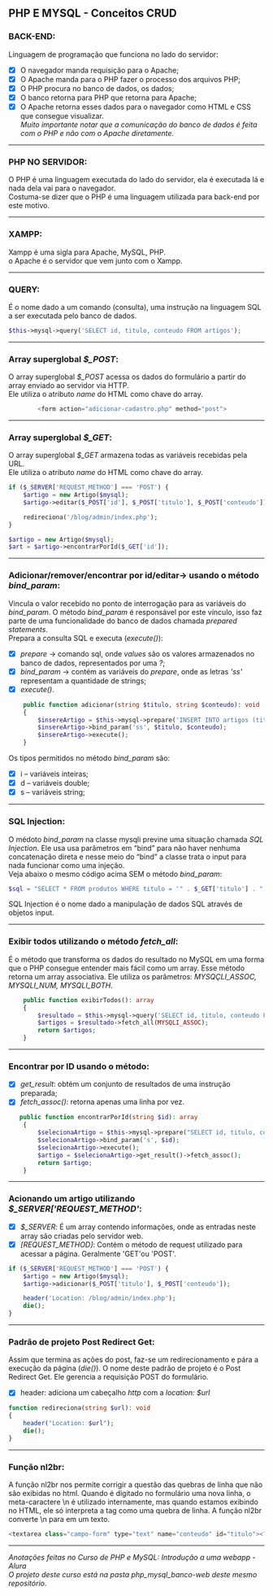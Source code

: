 ## PHP E MYSQL - Conceitos CRUD

### BACK-END:
Linguagem de programação que funciona no lado do servidor:
- [x] O navegador manda requisição para o Apache;
- [x] O Apache manda para o PHP fazer o processo dos arquivos PHP;
- [x] O PHP procura no banco de dados, os dados;
- [x] O banco retorna para PHP que retorna para Apache;
- [x] O Apache retorna esses dados para o navegador como HTML e CSS que consegue visualizar. </br>
*Muito importante notar que a comunicação do banco de dados é feita com o PHP e não com o Apache diretamente.*

<hr>

### PHP NO SERVIDOR:
O PHP é uma linguagem executada do lado do servidor, ela é executada lá 
e nada dela vai para o navegador. </br>
Costuma-se dizer que o PHP é uma linguagem utilizada para back-end por este motivo.

<hr>

### XAMPP:
Xampp é uma sigla para Apache, MySQL, PHP. </br>
o Apache é o servidor que vem junto com o Xampp.

<hr>

### QUERY:
É o nome dado a um comando (consulta), uma instrução na linguagem SQL a ser executada pelo banco de dados.

~~~php
$this->mysql->query('SELECT id, titulo, conteudo FROM artigos');
~~~

<hr>

### Array superglobal *$_POST*:
O array superglobal *$_POST* acessa os dados do formulário a partir do array enviado ao servidor via HTTP. </br>
Ele utiliza o atributo *name* do HTML como chave do array.

~~~php
        <form action="adicionar-cadastro.php" method="post">
~~~

<hr>

### Array superglobal *$_GET*:
O array superglobal *$_GET* armazena todas as variáveis recebidas pela URL.</br>
Ele utiliza o atributo *name* do HTML como chave do array.

~~~php
if ($_SERVER['REQUEST_METHOD'] === 'POST') {
    $artigo = new Artigo($mysql);
    $artigo->editar($_POST['id'], $_POST['titulo'], $_POST['conteudo']);

    redireciona('/blog/admin/index.php');
}

$artigo = new Artigo($mysql);
$art = $artigo->encontrarPorId($_GET['id']);
~~~

<hr>

### Adicionar/remover/encontrar por id/editar-> usando o método *bind_param*:
Vincula o valor recebido no ponto de interrogação para as variáveis do *bind_param*. 
O método *bind_param* é responsável por este vínculo, isso faz parte de uma funcionalidade do 
banco de dados chamada *prepared statements*.  </br>
Prepara a consulta SQL e executa (*execute()*):

- [x] *prepare* ->  comando sql, onde *values* são os valores armazenados no banco de dados, representados por uma *?*;
- [x] *bind_param* -> contém as variáveis do *prepare*, onde as letras *'ss'* representam a quantidade de strings;
- [x] *execute()*.

~~~php
    public function adicionar(string $titulo, string $conteudo): void
    {
        $insereArtigo = $this->mysql->prepare('INSERT INTO artigos (titulo, conteudo) values (?,?);');
        $insereArtigo->bind_param('ss', $titulo, $conteudo);
        $insereArtigo->execute();
    }
~~~

Os tipos permitidos no método *bind_param* são:
- [x] i – variáveis inteiras;
- [x] d – variáveis double;
- [x] s – variáveis string;

<hr>

### SQL Injection:
O médoto *bind_param*  na classe mysqli previne uma situação chamada *SQL Injection*.
Ele usa usa parâmetros em “bind” para não haver nenhuma concatenação direta e nesse meio do “bind” 
a classe trata o input para nada funcionar como uma injeção. </br>
Veja abaixo o mesmo código acima SEM o método *bind_param*:

~~~php
$sql = "SELECT * FROM produtos WHERE titulo = '" . $_GET['titulo'] . "' AND quantidade = '" . $_GET['quantidade'] . "'";
~~~

SQL Injection é o nome dado a manipulação de dados SQL através de objetos input.

<hr>

### Exibir todos utilizando o método *fetch_all*:
É o método que transforma os dados do resultado no MySQL em uma forma que o PHP 
consegue entender mais fácil como um array.  Esse método retorna um array associativa. 
Ele utiliza os parâmetros: *MYSQÇLI_ASSOC, MYSQLI_NUM, MYSQLI_BOTH*.

~~~php
    public function exibirTodos(): array
    {
        $resultado = $this->mysql->query('SELECT id, titulo, conteudo FROM artigos');
        $artigos = $resultado->fetch_all(MYSQLI_ASSOC);
        return $artigos;
    }
~~~

<hr>

### Encontrar por ID usando o método:
- [x] *get_result*: obtém um conjunto de resultados de uma instrução preparada;
- [x] *fetch_assoc()*: retorna apenas uma linha por vez. 

~~~php
   public function encontrarPorId(string $id): array 
    { 
        $selecionaArtigo = $this->mysql->prepare("SELECT id, titulo, conteudo FROM artigos WHERE id = ?"); 
        $selecionaArtigo->bind_param('s', $id); 
        $selecionaArtigo->execute(); 
        $artigo = $selecionaArtigo->get_result()->fetch_assoc(); 
        return $artigo; 
    }  
~~~

<hr>

### Acionando um artigo utilizando *$_SERVER['REQUEST_METHOD'*:
- [x] *$_SERVER*: É um array contendo informações, onde as entradas neste array são criadas pelo servidor web. 
- [x] *[REQUEST_METHOD]*: Contém o método de request utilizado para acessar a página. Geralmente 'GET'ou 'POST'.

~~~php
if ($_SERVER['REQUEST_METHOD'] === 'POST') { 
    $artigo = new Artigo($mysql); 
    $artigo->adicionar($_POST['titulo'], $_POST['conteudo']); 

    header('Location: /blog/admin/index.php'); 
    die(); 
} 
~~~

<hr>

### Padrão de projeto Post Redirect Get:
Assim que termina as ações do post, faz-se um redirecionamento e pára a execução da página (*die()*).
O nome deste padrão de projeto é o Post Redirect Get. Ele gerencia a requisição POST do formulário. <br>
- [x] header: adiciona um cabeçalho *http* com a *location: $url*

~~~php
function redireciona(string $url): void
{
    header("Location: $url");
    die();
}
~~~

<hr>

### Função nl2br:
A função nl2br nos permite corrigir a questão das quebras de linha que não são exibidas no html.
Quando é digitado no formulário uma nova linha, o meta-caractere \n é utilizado internamente, 
mas quando estamos exibindo no HTML, ele só interpreta a tag como uma quebra de linha. 
A função nl2br converte \n para em um texto.

~~~php
<textarea class="campo-form" type="text" name="conteudo" id="titulo"><?php echo nl2br($art['conteudo']); ?></textarea>
~~~

<hr>



*Anotações feitas no Curso de PHP e MySQL: Introdução a uma webapp - Alura* </br>
*O projeto deste curso está na pasta php_mysql_banco-web deste mesmo repositório*.


